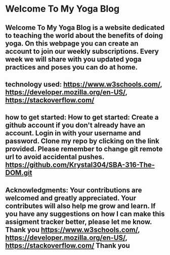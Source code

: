 # Welcome To My Yoga Blog
## Welcome To My Yoga Blog is a website dedicated to teaching the world about the benefits of doing yoga. On this webpage you can create an account to join our weekly subscriptions. Every week we will share with you updated yoga practices and poses you can do at home. 
## technology used:  https://www.w3schools.com/, https://developer.mozilla.org/en-US/, https://stackoverflow.com/
## how to get started: How to get started: Create a github account if you don't already have an account. Login in with your username and password. Clone my repo by clicking on the link provided. Please remember to change git remote url to avoid accidental pushes. https://github.com/Krystal304/SBA-316-The-DOM.git
## Acknowledgments: Your contributions are welcomed and greatly appreciated. Your contributes will also help me grow and learn. If you have any suggestions on how I can make this assigment tracker better, please let me know. Thank you https://www.w3schools.com/, https://developer.mozilla.org/en-US/, https://stackoverflow.com/ Thank you
